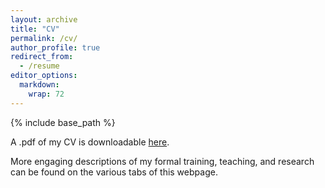 ```yaml
---
layout: archive
title: "CV"
permalink: /cv/
author_profile: true
redirect_from:
  - /resume
editor_options: 
  markdown: 
    wrap: 72
---
```


{% include base_path %}

A .pdf of my CV is downloadable [here](/files/Cummings_CV_092825.pdf).

More engaging descriptions of my formal training, teaching, and research
can be found on the various tabs of this webpage.
